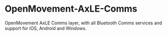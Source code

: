 # OpenMovement-AxLE-Comms
OpenMovement AxLE Comms layer, with all Bluetooth Comms services and support for iOS, Android and Windows.
